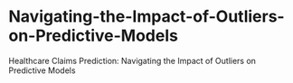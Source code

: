 # Navigating-the-Impact-of-Outliers-on-Predictive-Models
Healthcare Claims Prediction: Navigating the Impact of Outliers on Predictive Models
